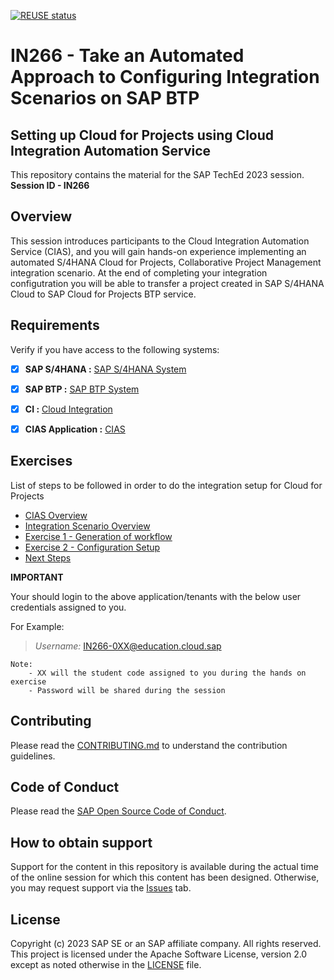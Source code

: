 [![REUSE status](https://api.reuse.software/badge/github.com/SAP-samples/teched2023-IN266)](https://api.reuse.software/info/github.com/SAP-samples/teched2023-IN266)

# IN266 - Take an Automated Approach to Configuring Integration Scenarios on SAP BTP

## Setting up Cloud for Projects using Cloud Integration Automation Service

This repository contains the material for the SAP TechEd 2023 session. 
__Session ID - IN266__

## Overview

This session introduces participants to the Cloud Integration Automation Service (CIAS), and you will gain hands-on experience implementing an automated S/4HANA Cloud for Projects, Collaborative Project Management integration scenario. At the end of completing your integration configutration you will be able to transfer a project created in SAP S/4HANA Cloud  to SAP Cloud for Projects BTP service. 

## Requirements

Verify if you have access to the following systems:



- [x] __SAP S/4HANA :__ [SAP S/4HANA System](https://my407161.s4hana.cloud.sap/ui)

- [x] __SAP BTP :__ [SAP BTP System](https://emea.cockpit.btp.cloud.sap/cockpit?idp=tdct3ched2.accounts.ondemand.com#/globalaccount/afd3e49e-9bd3-41b8-ba49-ea7679f9e677/subaccount/576991fa-34c8-48a9-a661-6c278d2ed1db/subaccountoverview%20)

- [x] __CI :__ [Cloud Integration](https://in266-gkd289xc.integrationsuite.cfapps.eu10-002.hana.ondemand.com/)

- [x] __CIAS Application :__ [CIAS](https://cias-teched-b7x9jgv5.cias-preprod.cfapps.eu10.hana.ondemand.com)

## Exercises

List of steps to be followed in order to do the integration setup for Cloud for Projects

- [CIAS Overview](exercises/ex0/README.md)
- [Integration Scenario Overview](exercises/ex1/README.md)
- [Exercise 1 - Generation of workflow](exercises/ex2/README.md)
- [Exercise 2 - Configuration Setup](exercises/ex3/README.md)    
- [Next Steps](exercises/ex4/)


**IMPORTANT**

Your should login to the above application/tenants with the below user credentials assigned to you. 

For Example:
> _Username:_ IN266-0XX@education.cloud.sap
```
Note:
    - XX will the student code assigned to you during the hands on exercise
    - Password will be shared during the session 
```

## Contributing
Please read the [CONTRIBUTING.md](./CONTRIBUTING.md) to understand the contribution guidelines.

## Code of Conduct
Please read the [SAP Open Source Code of Conduct](https://github.com/SAP-samples/.github/blob/main/CODE_OF_CONDUCT.md).

## How to obtain support

Support for the content in this repository is available during the actual time of the online session for which this content has been designed. Otherwise, you may request support via the [Issues](../../issues) tab.

## License
Copyright (c) 2023 SAP SE or an SAP affiliate company. All rights reserved. This project is licensed under the Apache Software License, version 2.0 except as noted otherwise in the [LICENSE](LICENSES/Apache-2.0.txt) file.
